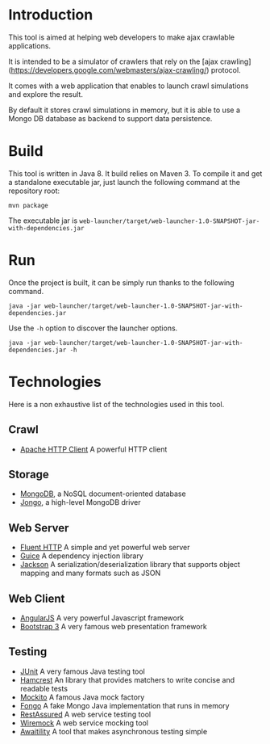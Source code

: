 # Introduction

This tool is aimed at helping web developers to make ajax crawlable applications.

It is intended to be a simulator of crawlers that rely on the [ajax crawling]
(https://developers.google.com/webmasters/ajax-crawling/) protocol.

It comes with a web application that enables to launch crawl simulations and explore the result.

By default it stores crawl simulations in memory, but it is able to use a Mongo DB database as backend to support 
data persistence.

# Build

This tool is written in Java 8. It build relies on Maven 3.
To compile it and get a standalone executable jar, just launch the following command at the repository root:

    mvn package
   
The executable jar is `web-launcher/target/web-launcher-1.0-SNAPSHOT-jar-with-dependencies.jar`

# Run

Once the project is built, it can be simply run thanks to the following command.

    java -jar web-launcher/target/web-launcher-1.0-SNAPSHOT-jar-with-dependencies.jar
    
Use the `-h` option to discover the launcher options.

    java -jar web-launcher/target/web-launcher-1.0-SNAPSHOT-jar-with-dependencies.jar -h

# Technologies

Here is a non exhaustive list of the technologies used in this tool.

## Crawl

* [Apache HTTP Client](http://hc.apache.org/) A powerful HTTP client

## Storage

* [MongoDB](http://www.mongodb.org/), a NoSQL document-oriented database
* [Jongo](http://jongo.org/), a high-level MongoDB driver

## Web Server

* [Fluent HTTP](https://github.com/CodeStory/fluent-http) A simple and yet powerful web server
* [Guice](https://github.com/google/guice) A dependency injection library
* [Jackson](https://github.com/FasterXML/jackson) A serialization/deserialization library that supports object mapping
 and many formats such as JSON

## Web Client

* [AngularJS](https://angularjs.org/) A very powerful Javascript framework
* [Bootstrap 3](http://getbootstrap.com/) A very famous web presentation framework 

## Testing

* [JUnit](http://junit.org/) A very famous Java testing tool
* [Hamcrest](http://hamcrest.org/) An library that provides matchers to write concise and readable tests
* [Mockito](https://github.com/mockito/mockito) A famous Java mock factory
* [Fongo](https://github.com/fakemongo/fongo) A fake Mongo Java implementation that runs in memory
* [RestAssured](https://code.google.com/p/rest-assured/) A web service testing tool
* [Wiremock](http://wiremock.org/) A web service mocking tool
* [Awaitility](https://github.com/jayway/awaitility) A tool that makes asynchronous testing simple
